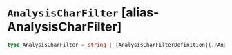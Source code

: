 # `AnalysisCharFilter` [alias-AnalysisCharFilter]
```typescript
type AnalysisCharFilter = string | [AnalysisCharFilterDefinition](./AnalysisCharFilterDefinition.md);
```
